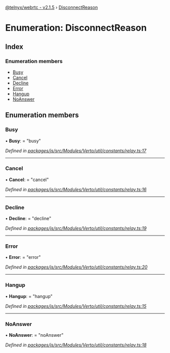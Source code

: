 [@telnyx/webrtc - v2.1.5](../README.md) › [DisconnectReason](disconnectreason.md)

# Enumeration: DisconnectReason

## Index

### Enumeration members

* [Busy](disconnectreason.md#busy)
* [Cancel](disconnectreason.md#cancel)
* [Decline](disconnectreason.md#decline)
* [Error](disconnectreason.md#error)
* [Hangup](disconnectreason.md#hangup)
* [NoAnswer](disconnectreason.md#noanswer)

## Enumeration members

###  Busy

• **Busy**: = "busy"

*Defined in [packages/js/src/Modules/Verto/util/constants/relay.ts:17](https://github.com/team-telnyx/webrtc/blob/4f15142/packages/js/src/Modules/Verto/util/constants/relay.ts#L17)*

___

###  Cancel

• **Cancel**: = "cancel"

*Defined in [packages/js/src/Modules/Verto/util/constants/relay.ts:16](https://github.com/team-telnyx/webrtc/blob/4f15142/packages/js/src/Modules/Verto/util/constants/relay.ts#L16)*

___

###  Decline

• **Decline**: = "decline"

*Defined in [packages/js/src/Modules/Verto/util/constants/relay.ts:19](https://github.com/team-telnyx/webrtc/blob/4f15142/packages/js/src/Modules/Verto/util/constants/relay.ts#L19)*

___

###  Error

• **Error**: = "error"

*Defined in [packages/js/src/Modules/Verto/util/constants/relay.ts:20](https://github.com/team-telnyx/webrtc/blob/4f15142/packages/js/src/Modules/Verto/util/constants/relay.ts#L20)*

___

###  Hangup

• **Hangup**: = "hangup"

*Defined in [packages/js/src/Modules/Verto/util/constants/relay.ts:15](https://github.com/team-telnyx/webrtc/blob/4f15142/packages/js/src/Modules/Verto/util/constants/relay.ts#L15)*

___

###  NoAnswer

• **NoAnswer**: = "noAnswer"

*Defined in [packages/js/src/Modules/Verto/util/constants/relay.ts:18](https://github.com/team-telnyx/webrtc/blob/4f15142/packages/js/src/Modules/Verto/util/constants/relay.ts#L18)*
